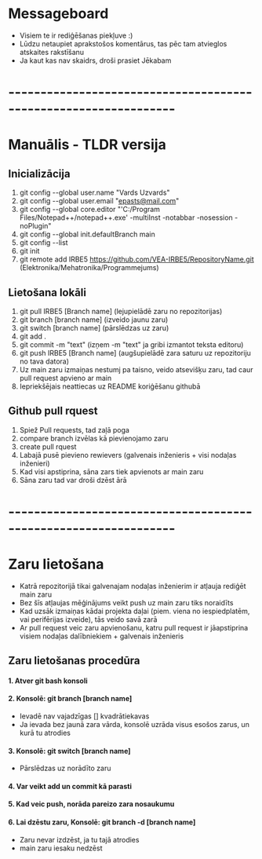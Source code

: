 # Messageboard
- Visiem te ir rediģēšanas piekļuve :)
- Lūdzu netaupiet aprakstošos komentārus, tas pēc tam atvieglos atskaites rakstīšanu
- Ja kaut kas nav skaidrs, droši prasiet Jēkabam


# ----------------------------------------------------------------
# Manuālis - TLDR versija
## Inicializācija
1. git config --global user.name "Vards Uzvards"
2. git config --global user.email "epasts@mail.com"
3. git config --global core.editor "'C:/Program Files/Notepad++/notepad++.exe' -multiInst -notabbar -nosession -noPlugin"
4. git config --global init.defaultBranch main
5. git config --list
6. git init
7. git remote add IRBE5 https://github.com/VEA-IRBE5/RepositoryName.git (Elektronika/Mehatronika/Programmejums)

## Lietošana lokāli
1. git pull IRBE5 [Branch name] (lejupielādē zaru no repozitorijas)
2. git branch [branch name] (izveido jaunu zaru)
3. git switch [branch name] (pārslēdzas uz zaru)
4. git add .
5. git commit -m "text" (izņem -m "text" ja gribi izmantot teksta editoru)
6. git push IRBE5 [Branch name] (augšupielādē zara saturu uz repozitoriju no tava datora)
7. Uz main zaru izmaiņas nestumj pa taisno, veido atsevišķu zaru, tad caur pull request apvieno ar main
8. Iepriekšējais neattiecas uz README koriģēšanu githubā

## Github pull rquest
1. Spiež Pull requests, tad zaļā poga
2. compare branch izvēlas kā pievienojamo zaru
3. create pull rquest
4. Labajā pusē pievieno rewievers (galvenais inženieris + visi nodaļas inženieri)
5. Kad visi apstiprina, sāna zars tiek apvienots ar main zaru
6. Sāna zaru tad var droši dzēst ārā



# ----------------------------------------------------------------
# Zaru lietošana
- Katrā repozitorijā tikai galvenajam nodaļas inženierim ir atļauja rediģēt main zaru
- Bez šīs atļaujas mēģinājums veikt push uz main zaru tiks noraidīts
- Kad uzsāk izmaiņas kādai projekta daļai (piem. viena no iespiedplatēm, vai perifērijas izveide), tās veido savā zarā
- Ar pull request veic zaru apvienošanu, katru pull request ir jāapstiprina visiem nodaļas dalībniekiem + galvenais inženieris

## Zaru lietošanas procedūra
#### 1. Atver git bash konsoli
#### 2. Konsolē: git branch [branch name]
- Ievadē nav vajadzīgas [] kvadrātiekavas
- Ja ievada bez jaunā zara vārda, konsolē uzrāda visus esošos zarus, un kurā tu atrodies
#### 3. Konsolē: git switch [branch name]
- Pārslēdzas uz norādīto zaru
#### 4. Var veikt add un commit kā parasti
#### 5. Kad veic push, norāda pareizo zara nosaukumu
#### 6. Lai dzēstu zaru, Konsolē: git branch -d [branch name]
- Zaru nevar izdzēst, ja tu tajā atrodies
- main zaru iesaku nedzēst
